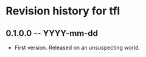 # Revision history for tfl

## 0.1.0.0 -- YYYY-mm-dd

* First version. Released on an unsuspecting world.
